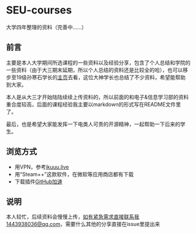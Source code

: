 # SEU-courses
大学四年整理的资料（完善中……）
## 前言
主要是本人大学期间所选课程的一些资料以及经验分享，包含了个人总结和学院的一些资料（由于大三期末延期，所以个人总结的资料还是比较全的哈），也可以移步至19级孙寒石学长的[主页](https://github.com/preminstrel/awesome-seu)去看，这位大神学长也总结了不少资料，希望能帮助到大家。

本人是从大三才开始陆陆续续上传资料的，所以前面的和电子&信息学习部的资料重合度较高，后面的课程经验我主要以markdown的形式写在README文件里了。

最后，也是希望大家能发挥一下电类人可贵的开源精神，一起帮助一下后来的学生。
## 浏览方式
- 用VPN，参考[ikuuu.live](https://ikuuu.dev/user)
- 用“Steam++”这款软件，在微软等应用商店都有下载
- 下载插件[GitHub加速](https://chrome.zzzmh.cn/info/ffjjnphohkfckeplcjflmgneebafggej)
## 说明
本人较忙，后续资料会慢慢上传，如有紧急需求直接联系我1443938036@qq.com，需要什么其他的分享直接在issue里提出来
